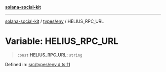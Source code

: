 [**solana-social-kit**](../../../README.md)

***

[solana-social-kit](../../../README.md) / [types/env](../README.md) / HELIUS\_RPC\_URL

# Variable: HELIUS\_RPC\_URL

> `const` **HELIUS\_RPC\_URL**: `string`

Defined in: [src/types/env.d.ts:11](https://github.com/SendArcade/solana-social-starter/blob/98f94bb63d3814df24512365f6ae706d273e698f/src/types/env.d.ts#L11)
